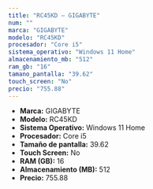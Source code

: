 ```yaml
---
title: "RC45KD — GIGABYTE"
num: ""
marca: "GIGABYTE"
modelo: "RC45KD"
procesador: "Core i5"
sistema_operativo: "Windows 11 Home"
almacenamiento_mb: "512"
ram_gb: "16"
tamano_pantalla: "39.62"
touch_screen: "No"
precio: "755.88"
---
```

<ul>
<li><strong>Marca:</strong> GIGABYTE</li>
<li><strong>Modelo:</strong> RC45KD</li>
<li><strong>Sistema Operativo:</strong> Windows 11 Home</li>
<li><strong>Procesador:</strong> Core i5 </li>
<li><strong>Tamaño de pantalla:</strong> 39.62</li>
<li><strong>Touch Screen:</strong> No</li>
<li><strong>RAM (GB):</strong> 16</li>
<li><strong>Almacenamiento (MB):</strong> 512</li>
<li><strong>Precio:</strong> 755.88</li>
</ul>